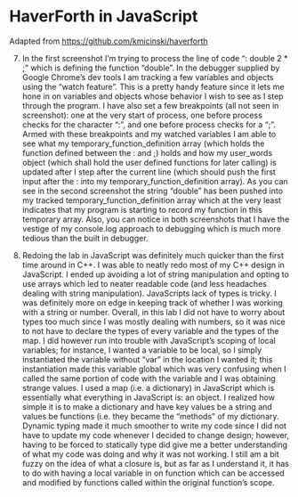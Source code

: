 # HaverForth in JavaScript
Adapted from https://github.com/kmicinski/haverforth

7. In the first screenshot I’m trying to process the line of code “: double 2 * ;” which is defining the function “double”. In the debugger supplied by Google Chrome’s dev tools I am tracking a few variables and objects using the “watch feature”. This is a pretty handy feature since it lets me hone in on variables and objects whose behavior I wish to see as I step through the program. I have also set a few breakpoints (all not seen in screenshot): one at the very start of process, one before process checks for the character “:”, and one before process checks for a “;”. Armed with these breakpoints and my watched variables I am able to see what my temporary_function_definition array (which holds the function defined between the : and ;) holds and how my user_words object (which shall hold the user defined functions for later calling) is updated after I step after the current line (which should push the first input after the : into my temporary_function_definition array). As you can see in the second screenshot the string “double” has been pushed into my tracked temporary_function_definition array which at the very least indicates that my program is starting to record my function in this temporary array. Also, you can notice in both screenshots that I have the vestige of my console.log approach to debugging which is much more tedious than the built in debugger.

8. Redoing the lab in JavaScript was definitely much quicker than the first time around in C++. I was able to neatly redo most of my C++ design in JavaScript. I ended up avoiding a lot of string manipulation and opting to use arrays which led to neater readable code (and less headaches dealing with string manipulation). JavaScripts lack of types is tricky. I was definitely more on edge in keeping track of whether I was working with a string or number. Overall, in this lab I did not have to worry about types too much since I was mostly dealing with numbers, so it was nice to not have to declare the types of every variable and the types of the map. I did however run into trouble with JavaScript’s scoping of local variables; for instance, I wanted a variable to be local, so I simply instantiated the variable without “var” in the location I wanted it; this instantiation made this variable global which was very confusing when I called the same portion of code with the variable and I was obtaining strange values. I used a map (i.e. a dictionary) in JavaScript which is essentially what everything in JavaScript is: an object. I realized how simple it is to make a dictionary and have key values be a string and values be functions (i.e. they became the “methods” of my dictionary. Dynamic typing made it much smoother to write my code since I did not have to update my code whenever I decided to change design; however, having to be forced to statically type did give me a better understanding of what my code was doing and why it was not working. I still am a bit fuzzy on the idea of what a closure is, but as far as I understand it, it has to do with having a local variable in on function which can be accessed and modified by functions called within the original function’s scope. 


